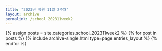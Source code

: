 ```yaml
---
title: "2023년 학원 11월 2주차"
layout: archive
permalink: /school_202311week2
---
```



{% assign posts = site.categories.school_202311week2 %}
{% for post in posts %} {% include archive-single.html type=page.entries_layout %} {% endfor %}
